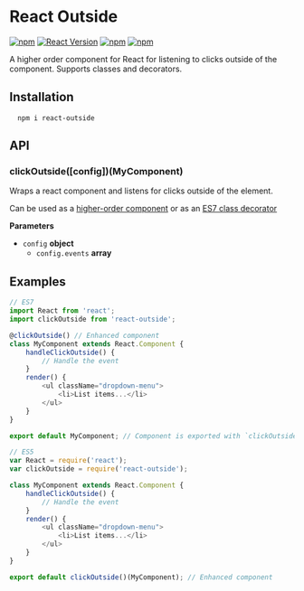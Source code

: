 React Outside
=======================

[![npm](https://img.shields.io/npm/dt/react-outside.svg?style=flat-square)](https://www.npmjs.com/package/react-outside)
[![React Version](https://img.shields.io/badge/React-%5E15.0.1-blue.svg?style=flat-square)](https://www.npmjs.com/package/react)
[![npm](https://img.shields.io/npm/v/react-outside.svg?style=flat-square)](https://www.npmjs.com/package/react-outside)
[![npm](https://img.shields.io/npm/l/react-outside.svg?style=flat-square)](https://github.com/danbovey/react-outside/blob/master/LICENSE)

A higher order component for React for listening to clicks outside of the component. Supports classes and decorators.

## Installation

```
  npm i react-outside
```

## API

### clickOutside([config])(MyComponent)

Wraps a react component and listens for clicks outside of the element.

Can be used as a [higher-order component](http://babeljs.io/blog/2015/06/07/react-on-es6-plus/#property-initializers) or as an [ES7 class decorator](https://github.com/wycats/javascript-decorators)

**Parameters**

-   `config` **object**
    -   `config.events` **array**

## Examples

```js
// ES7
import React from 'react';
import clickOutside from 'react-outside';

@clickOutside() // Enhanced component
class MyComponent extends React.Component {
    handleClickOutside() {
        // Handle the event
    }
    render() {
        <ul className="dropdown-menu">
            <li>List items...</li>
        </ul>
    }
}

export default MyComponent; // Component is exported with `clickOutside` decorator
```

```js
// ES5
var React = require('react');
var clickOutside = require('react-outside');

class MyComponent extends React.Component {
    handleClickOutside() {
        // Handle the event
    }
    render() {
        <ul className="dropdown-menu">
            <li>List items...</li>
        </ul>
    }
}

export default clickOutside()(MyComponent); // Enhanced component
```